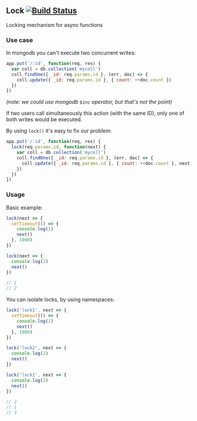 ## Lock [![Build Status](https://travis-ci.org/julesbou/simple-lock.svg?branch=master)](https://travis-ci.org/julesbou/simple-lock)

Locking mechanism for async functions

### Use case

In mongodb you can't execute two concurrent writes:

```js
app.put('/:id', function(req, res) {
  var coll = db.collection('mycoll')
  coll.findOne({ _id: req.params.id }, (err, doc) => {
    coll.update({ _id: req.params.id }, { count: ++doc.count })
  })
})
```
_(note: we could use mongodb `$inc` operator, but that's not the point)_

If two users call simultaneously this action (with the same ID), only one of both writes would be executed.

By using `lock()` it's easy to fix our problem:

```js
app.put('/:id', function(req, res) {
  lock(req.params.id, function(next) {
    var coll = db.collection('mycoll')
    coll.findOne({ _id: req.params.id }, (err, doc) => {
      coll.update({ _id: req.params.id }, { count: ++doc.count }, next)
    })
  })
})
```


### Usage

Basic example:

```js
lock(next => {
  setTimeout(() => {
    console.log(1)
    next()
  }, 1000)
})

lock(next => {
  console.log(2)
  next()
})

// 1
// 2
```

You can isolate locks, by using namespaces:

```js
lock('lock1', next => {
  setTimeout(() => {
    console.log(1)
    next()
  }, 1000)
})

lock('lock2', next => {
  console.log(2)
  next()
})

lock('lock1', next => {
  console.log(3)
  next()
})

// 2
// 1
// 3
```
